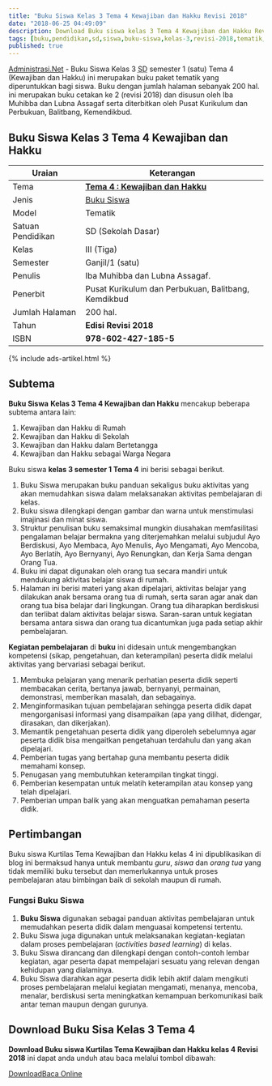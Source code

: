 ```yaml
---
title: "Buku Siswa Kelas 3 Tema 4 Kewajiban dan Hakku Revisi 2018"
date: "2018-06-25 04:49:09"
description: Download Buku siswa kelas 3 Tema 4 Kewajiban dan Hakku Revisi 2018, buku paket tematik kurikulum 2013 revisi terdiri dari 4 subTema 1. Kewajiban dan Hakku di Rumah, 2. Kewajiban dan Hakku di Sekolah, 3. Kewajiban dan Hakku dalam Bertetangga, 4. Kewajiban dan Hakku sebagai Warga Negara.
tags: [buku,pendidikan,sd,siswa,buku-siswa,kelas-3,revisi-2018,tematik,download]
published: true
---
```


<script type="application/ld+json">
{
  "@context":"http://schema.org",
  "@type":"Book",
  "name" : "{{ page.title }}",
  "author": {
    "@type":"Person",
    "name":"Iba Muhibba dan Lubna Assagaf."
  },
  "url" : "{{ site.url }}{{ page.url }}",
  "workExample" : [{
    "@type": "Book",
    "isbn": "978-602-427-185-5",
    "bookEdition": "Revisi 2018",
    "bookFormat": "http://schema.org/Hardcover",
    "potentialAction":{
    "@type":"ReadAction",
    "target":
      {
        "@type":"EntryPoint",
        "urlTemplate":"{{ site.url }}{{ page.url }}",
        "actionPlatform":[
          "http://schema.org/DesktopWebPlatform",
          "http://schema.org/IOSPlatform",
          "http://schema.org/AndroidPlatform"
        ]
      }
      }
    }
    ]
    }
 
</script>

[Administrasi.Net](/ "Administrasi.Net") - Buku Siswa Kelas 3 <abbr title="Sekolah Dasar">SD</abbr> semester 1 (satu) Tema 4 (Kewajiban dan Hakku) ini merupakan buku paket tematik yang diperuntukkan bagi siswa. Buku dengan jumlah halaman sebanyak 200 hal. ini merupakan buku cetakan ke 2 (revisi 2018) dan disusun oleh Iba Muhibba dan Lubna Assagaf serta diterbitkan oleh Pusat Kurikulum dan Perbukuan, Balitbang, Kemendikbud. 

## Buku Siswa Kelas 3 Tema 4 Kewajiban dan Hakku

|Uraian|Keterangan|
| --- | --- |
|Tema|<a href="/bse/buku-siswa-kelas-3-kurtilas-tema-3-revisi-2018" title="Buku Siswa Kelas 3 semester 1 Tema 4 Kewajiban dan Hakku K13 Revisi 2018"><strong>Tema 4 : Kewajiban dan Hakku</strong></a>|
|Jenis|<a href="/bse" title="Buku Siswa" target="_blank">Buku Siswa</a>|
|Model|Tematik|
|Satuan Pendidikan|SD (Sekolah Dasar)|
Kelas|III (Tiga)|
|Semester|Ganjil/1 (satu)|
Penulis|Iba Muhibba dan Lubna Assagaf.|
|Penerbit|Pusat Kurikulum dan Perbukuan, Balitbang, Kemdikbud|
|Jumlah Halaman|200 hal.|
|Tahun|<strong>Edisi Revisi 2018</strong>|
|ISBN|<strong>978-602-427-185-5</strong>|

{% include ads-artikel.html %}

## Subtema
<strong>Buku Siswa</strong> <strong>Kelas 3 Tema 4 Kewajiban dan Hakku</strong> mencakup beberapa subtema antara lain: 
1. Kewajiban dan Hakku di Rumah
2. Kewajiban dan Hakku di Sekolah
3. Kewajiban dan Hakku dalam Bertetangga
4. Kewajiban dan Hakku sebagai Warga Negara

Buku siswa <b>kelas 3 semester 1 Tema 4</b> ini berisi sebagai berikut.
1. Buku Siswa merupakan buku panduan sekaligus buku aktivitas yang akan memudahkan siswa dalam melaksanakan aktivitas pembelajaran di kelas.
2. Buku siswa dilengkapi dengan gambar dan warna untuk menstimulasi imajinasi dan minat siswa.
3. Struktur penulisan buku semaksimal mungkin diusahakan memfasilitasi pengalaman belajar bermakna yang diterjemahkan melalui subjudul Ayo Berdiskusi, Ayo Membaca, Ayo Menulis, Ayo Mengamati, Ayo Mencoba, Ayo Berlatih, Ayo Bernyanyi, Ayo Renungkan, dan Kerja Sama dengan Orang Tua.
7. Buku ini dapat digunakan oleh orang tua secara mandiri untuk mendukung aktivitas belajar siswa di rumah.
8. Halaman ini berisi materi yang akan dipelajari, aktivitas belajar yang dilakukan anak bersama orang tua di rumah, serta saran agar anak dan orang tua bisa belajar dari lingkungan. Orang tua diharapkan berdiskusi dan terlibat dalam aktivitas belajar siswa. Saran-saran untuk kegiatan bersama antara siswa dan orang tua dicantumkan juga pada setiap akhir pembelajaran. 

<b>Kegiatan pembelajaran</b> di <b>buku</b> ini didesain untuk mengembangkan kompetensi (sikap, pengetahuan, dan keterampilan) peserta didik melalui aktivitas yang bervariasi sebagai berikut.
<ol><li>Membuka pelajaran yang menarik perhatian peserta didik seperti membacakan cerita, bertanya jawab, bernyanyi, permainan, demonstrasi, memberikan masalah, dan sebagainya.</li><li>Menginformasikan tujuan pembelajaran sehingga peserta didik dapat mengorganisasi informasi yang disampaikan (apa yang dilihat, didengar, dirasakan, dan dikerjakan).</li><li>Memantik pengetahuan peserta didik yang diperoleh sebelumnya agar peserta didik bisa mengaitkan pengetahuan terdahulu dan yang akan dipelajari.</li><li>Pemberian tugas yang bertahap guna membantu peserta didik memahami konsep.</li><li>Penugasan yang membutuhkan keterampilan tingkat tinggi.</li><li>Pemberian kesempatan untuk melatih keterampilan atau konsep yang telah dipelajari.</li><li>Pemberian umpan balik yang akan menguatkan pemahaman peserta didik.</li></ol>
  
## Pertimbangan
Buku siswa Kurtilas Tema Kewajiban dan Hakku kelas 4 ini dipublikasikan di blog ini bermaksud hanya untuk membantu _guru_, _siswa_ dan _orang tua_ yang tidak memiliki buku tersebut dan memerlukannya untuk proses pembelajaran atau bimbingan baik di sekolah maupun di rumah.

### Fungsi Buku Siswa
1. **Buku Siswa** digunakan sebagai panduan aktivitas pembelajaran untuk memudahkan peserta didik dalam menguasai kompetensi tertentu.
2. Buku Siswa juga digunakan untuk melaksanakan kegiatan-kegiatan dalam proses pembelajaran (*activities based learning*) di kelas.
3. Buku Siswa dirancang dan dilengkapi dengan contoh-contoh lembar kegiatan, agar peserta dapat mempelajari sesuatu yang relevan dengan kehidupan yang dialaminya.
4. Buku Siswa diarahkan agar peserta didik lebih aktif dalam mengikuti proses pembelajaran melalui kegiatan mengamati, menanya, mencoba, menalar, berdiskusi serta meningkatkan kemampuan berkomunikasi baik antar teman maupun dengan gurunya.


## Download Buku Sisa Kelas 3 Tema 4
**Download Buku siswa Kurtilas Tema Kewajiban dan Hakku kelas 4 Revisi 2018** ini dapat anda unduh atau baca melalui tombol dibawah:
<p class="center"><a class="button download" href="https://docs.google.com/uc?export=download&id=1fKw1xlS-_5zEBQu_eI63fB1EA4sFz09j" rel="nofollow" target="_blank" title="Download">Download</a><a class="button demo open-dialog" href="https://drive.google.com/file/d/1fKw1xlS-_5zEBQu_eI63fB1EA4sFz09j/preview" Title="Baca Online" rel="nofollow">Baca Online</a></p>
